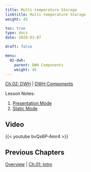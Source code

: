 ```yaml
---
title: Multi-temperature Storage
linktitle: Multi-temperature Storage
weight: 45

toc: true
type: docs
date: 2020-01-07

draft: false

menu:
  02-dwh:
    parent: DWH Components
    weight: 45
---
```

[Ch.02: DWH](../../../02-dwh) | [DWH Components](../../03-architecture/) 

Lesson Notes:
1. [Presentation Mode](../05-multi-temperature-storage-ps.pdf)
1. [Static Mode](../05-multi-temperature-storage-rs.pdf)



## Video

{{< youtube bvQs6P-Amr4 >}}

## Previous Chapters

[Overview](../../../../big-data-in-depth/) | [Ch.01: Intro](../../../01-introduction) 
